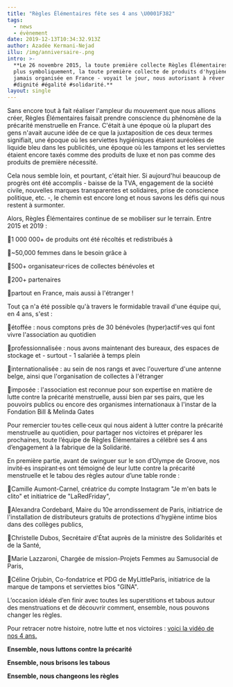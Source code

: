 ```yaml
---
title: "Règles Élémentaires fête ses 4 ans \U0001F382"
tags:
  - news
  - évènement
date: 2019-12-13T10:34:32.913Z
author: Azadée Kermani-Nejad
illu: /img/anniversaire-.png
intro: >-
  **Le 26 novembre 2015, la toute première collecte Règles Élémentaires - et
  plus symboliquement, la toute première collecte de produits d'hygiène intime
  jamais organisée en France - voyait le jour, nous autorisant à rêver à plus de
  #dignité #égalité #solidarité.**
layout: single
---
```

Sans encore tout à fait réaliser l'ampleur du mouvement que nous allions créer, Règles Élémentaires faisait prendre conscience du phénomène de la précarité menstruelle en France. C'était à une époque où la plupart des gens n'avait aucune idée de ce que la juxtaposition de ces deux termes signifiait, une époque où les serviettes hygiéniques étaient auréolées de liquide bleu dans les publicités, une époque où les tampons et les serviettes étaient encore taxés comme des produits de luxe et non pas comme des produits de première nécessité.

Cela nous semble loin, et pourtant, c'était hier. Si aujourd'hui beaucoup de progrès ont été accomplis - baisse de la TVA, engagement de la société civile, nouvelles marques transparentes et solidaires, prise de conscience politique, etc. -, le chemin est encore long et nous savons les défis qui nous restent à surmonter. 

Alors, Règles Élémentaires continue de se mobiliser sur le terrain. Entre 2015 et 2019 : 

📍1 000 000+ de produits ont été récoltés et redistribués à 

📍~50,000 femmes dans le besoin grâce à

📍500+ organisateur·rices de collectes bénévoles et

📍200+  partenaires 

📍partout en France, mais aussi à l'étranger ! 

Tout ça n'a été possible qu'à travers le formidable travail d'une équipe qui, en 4 ans, s'est : 

📍étoffée : nous comptons près de 30 bénévoles (hyper)actif·ves qui font vivre l'association au quotidien

📍professionnalisée : nous avons maintenant des bureaux, des espaces de stockage et - surtout - 1 salariée à temps plein

📍internationalisée : au sein de nos rangs et avec l'ouverture d'une antenne belge, ainsi que l'organisation de collectes à l'étranger

📍imposée : l'association est reconnue pour son expertise en matière de lutte contre la précarité menstruelle, aussi bien par ses pairs, que les pouvoirs publics ou encore des organismes internationaux à l'instar de la Fondation Bill & Melinda Gates

Pour remercier tou·tes celle·ceux qui nous aident à lutter contre la précarité menstruelle au quotidien, pour partager nos victoires et préparer les prochaines,  toute l’équipe de Règles Élémentaires a célébré ses 4 ans d’engagement à la fabrique de la Solidarité. 

En première partie, avant de swinguer sur le son d’Olympe de Groove, nos invité·es inspirant·es ont témoigné de leur lutte contre la précarité menstruelle et le tabou des règles autour d’une table ronde : 

📍Camille Aumont-Carnel, créatrice du compte Instagram "Je m'en bats le clito" et initiatrice de "LaRedFriday",

📍Alexandra Cordebard, Maire du 10e arrondissement de Paris, initiatrice de l'installation de distributeurs gratuits de protections d'hygiène intime bios dans des collèges publics,

📍Christelle Dubos, Secrétaire d'État auprès de la ministre des Solidarités et de la Santé,

📍Marie Lazzaroni, Chargée de mission-Projets Femmes au Samusocial de Paris,

📍Céline Orjubin, Co-fondatrice et PDG de MyLittleParis, initiatrice de la marque de tampons et serviettes bios "GINA". 

L’occasion idéale d’en finir avec toutes les superstitions et tabous autour des menstruations et de découvrir comment, ensemble, nous pouvons changer les règles. 

Pour retracer notre histoire, notre lutte et nos victoires : [voici la vidéo de nos 4 ans. ](https://drive.google.com/file/d/1HxKZYoUUH4RfCLO0lH2CgrkLwoMaEp5U/view?usp=sharing)

**Ensemble, nous luttons contre la  précarité**

**Ensemble, nous brisons les tabous**

**Ensemble, nous changeons les règles**
